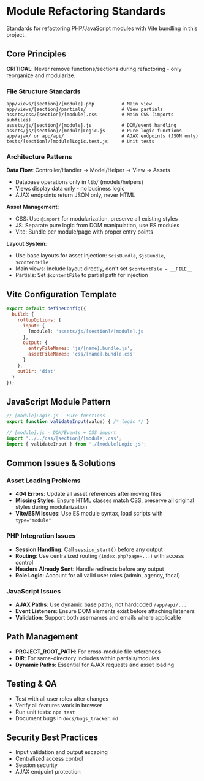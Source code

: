 # Module Refactoring Standards

Standards for refactoring PHP/JavaScript modules with Vite bundling in this project.

## Core Principles

**CRITICAL**: Never remove functions/sections during refactoring - only reorganize and modularize.

### File Structure Standards
```
app/views/[section]/[module].php          # Main view
app/views/[section]/partials/             # View partials  
assets/css/[section]/[module].css         # Main CSS (imports subfiles)
assets/js/[section]/[module].js           # DOM/event handling
assets/js/[section]/[module]Logic.js      # Pure logic functions
app/ajax/ or app/api/                     # AJAX endpoints (JSON only)
tests/[section]/[module]Logic.test.js     # Unit tests
```

### Architecture Patterns

**Data Flow**: Controller/Handler → Model/Helper → View → Assets
- Database operations only in `lib/` (models/helpers)
- Views display data only - no business logic
- AJAX endpoints return JSON only, never HTML

**Asset Management**:
- CSS: Use `@import` for modularization, preserve all existing styles
- JS: Separate pure logic from DOM manipulation, use ES modules
- Vite: Bundle per module/page with proper entry points

**Layout System**:
- Use base layouts for asset injection: `$cssBundle`, `$jsBundle`, `$contentFile`
- Main views: Include layout directly, don't set `$contentFile = __FILE__`
- Partials: Set `$contentFile` to partial path for injection

## Vite Configuration Template
```js
export default defineConfig({
  build: {
    rollupOptions: {
      input: {
        [module]: 'assets/js/[section]/[module].js'
      },
      output: {
        entryFileNames: 'js/[name].bundle.js',
        assetFileNames: 'css/[name].bundle.css'
      }
    },
    outDir: 'dist'
  }
});
```

## JavaScript Module Pattern
```js
// [module]Logic.js - Pure functions
export function validateInput(value) { /* logic */ }

// [module].js - DOM/Events + CSS import
import '../../css/[section]/[module].css';
import { validateInput } from './[module]Logic.js';
```

## Common Issues & Solutions

### Asset Loading Problems
- **404 Errors**: Update all asset references after moving files
- **Missing Styles**: Ensure HTML classes match CSS, preserve all original styles during modularization
- **Vite/ESM Issues**: Use ES module syntax, load scripts with `type="module"`

### PHP Integration Issues  
- **Session Handling**: Call `session_start()` before any output
- **Routing**: Use centralized routing (`index.php?page=...`) with access control
- **Headers Already Sent**: Handle redirects before any output
- **Role Logic**: Account for all valid user roles (admin, agency, focal)

### JavaScript Issues
- **AJAX Paths**: Use dynamic base paths, not hardcoded `/app/api/...`
- **Event Listeners**: Ensure DOM elements exist before attaching listeners
- **Validation**: Support both usernames and emails where applicable

## Path Management
- **PROJECT_ROOT_PATH**: For cross-module file references
- **__DIR__**: For same-directory includes within partials/modules
- **Dynamic Paths**: Essential for AJAX requests and asset loading

## Testing & QA
- Test with all user roles after changes
- Verify all features work in browser
- Run unit tests: `npm test`
- Document bugs in `docs/bugs_tracker.md`

## Security Best Practices
- Input validation and output escaping
- Centralized access control
- Session security
- AJAX endpoint protection